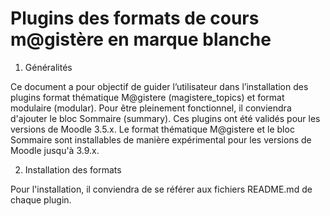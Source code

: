 
# Plugins des formats de cours m@gistère en marque blanche

 1. Généralités

Ce document a pour objectif de guider l’utilisateur dans l’installation des plugins format thématique M@gistere (magistere_topics) et format modulaire (modular). Pour être pleinement fonctionnel, il conviendra d'ajouter le bloc Sommaire (summary). Ces plugins ont été validés pour les versions de Moodle 3.5.x. Le format thématique M@gistere et le bloc Sommaire sont installables de manière expérimental pour les versions de Moodle jusqu'à 3.9.x.

 2. Installation des formats

Pour l'installation, il conviendra de se référer aux fichiers README.md de chaque plugin.
